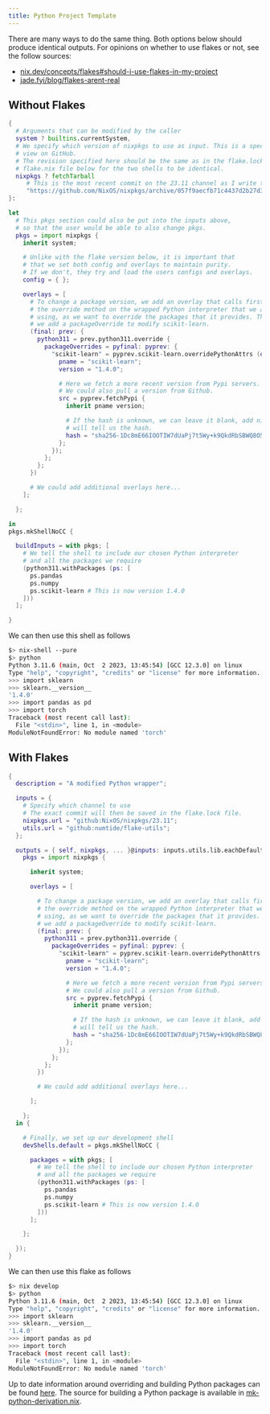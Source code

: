 ```yaml
---
title: Python Project Template
---
```


There are many ways to do the same thing. Both options below should produce
identical outputs. For opinions on whether to use flakes or not, see the follow
sources:

* [nix.dev/concepts/flakes#should-i-use-flakes-in-my-project](https://nix.dev/concepts/flakes#should-i-use-flakes-in-my-project)
* [jade.fyi/blog/flakes-arent-real](https://jade.fyi/blog/flakes-arent-real/)

## Without Flakes

```nix
{
  # Arguments that can be modified by the caller
  system ? builtins.currentSystem,
  # We specify which version of nixpkgs to use as input. This is a specific commit that we can
  # view on GitHub.
  # The revision specified here should be the same as in the flake.lock file generated by the
  # flake.nix file below for the two shells to be identical.
  nixpkgs ? fetchTarball
     # This is the most recent commit on the 23.11 channel as I write this.
     "https://github.com/NixOS/nixpkgs/archive/057f9aecfb71c4437d2b27d3323df7f93c010b7e.tar.gz"
}:

let
  # This pkgs section could also be put into the inputs above,
  # so that the user would be able to also change pkgs.
  pkgs = import nixpkgs {
    inherit system;

    # Unlike with the flake version below, it is important that
    # that we set both config and overlays to maintain purity.
    # If we don't, they try and load the users configs and overlays.
    config = { };

    overlays = [
      # To change a package version, we add an overlay that calls first
      # the override method on the wrapped Python interpreter that we are
      # using, as we want to override the packages that it provides. Then,
      # we add a packageOverride to modify scikit-learn.
      (final: prev: {
        python311 = prev.python311.override {
          packageOverrides = pyfinal: pyprev: {
            "scikit-learn" = pyprev.scikit-learn.overridePythonAttrs (old: rec {
              pname = "scikit-learn";
              version = "1.4.0";

              # Here we fetch a more recent version from Pypi servers.
              # We could also pull a version from Github.
              src = pyprev.fetchPypi {
                inherit pname version;

                # If the hash is unknown, we can leave it blank, add nix
                # will tell us the hash.
                hash = "sha256-1Dc8mE66IOOTIW7dUaPj7t5Wy+k9QkdRbSBWQ8O5MSE=";
              };
            });
          };
        };
      })

      # We could add additional overlays here...
    ];

  };

in
pkgs.mkShellNoCC {

  buildInputs = with pkgs; [
    # We tell the shell to include our chosen Python interpreter
    # and all the packages we require
    (python311.withPackages (ps: [
      ps.pandas
      ps.numpy
      ps.scikit-learn # This is now version 1.4.0
    ]))
  ];

}
```

We can then use this shell as follows

```bash
$> nix-shell --pure
$> python
Python 3.11.6 (main, Oct  2 2023, 13:45:54) [GCC 12.3.0] on linux
Type "help", "copyright", "credits" or "license" for more information.
>>> import sklearn
>>> sklearn.__version__
'1.4.0'
>>> import pandas as pd
>>> import torch
Traceback (most recent call last):
  File "<stdin>", line 1, in <module>
ModuleNotFoundError: No module named 'torch'
```

## With Flakes

```nix
{
  description = "A modified Python wrapper";

  inputs = {
    # Specify which channel to use
    # The exact commit will then be saved in the flake.lock file.
    nixpkgs.url = "github:NixOS/nixpkgs/23.11";
    utils.url = "github:numtide/flake-utils";
  };

  outputs = { self, nixpkgs, ... }@inputs: inputs.utils.lib.eachDefaultSystem (system: let
    pkgs = import nixpkgs {

      inherit system;

      overlays = [

        # To change a package version, we add an overlay that calls first
        # the override method on the wrapped Python interpreter that we are
        # using, as we want to override the packages that it provides. Then,
        # we add a packageOverride to modify scikit-learn.
        (final: prev: {
          python311 = prev.python311.override {
            packageOverrides = pyfinal: pyprev: {
              "scikit-learn" = pyprev.scikit-learn.overridePythonAttrs (old: rec {
                pname = "scikit-learn";
                version = "1.4.0";

                # Here we fetch a more recent version from Pypi servers.
                # We could also pull a version from Github.
                src = pyprev.fetchPypi {
                  inherit pname version;

                  # If the hash is unknown, we can leave it blank, add nix
                  # will tell us the hash.
                  hash = "sha256-1Dc8mE66IOOTIW7dUaPj7t5Wy+k9QkdRbSBWQ8O5MSE=";
                };
              });
            };
          };
        })

        # We could add additional overlays here...

      ];

    };
  in {

    # Finally, we set up our development shell
    devShells.default = pkgs.mkShellNoCC {

      packages = with pkgs; [
        # We tell the shell to include our chosen Python interpreter
        # and all the packages we require
        (python311.withPackages (ps: [
          ps.pandas
          ps.numpy
          ps.scikit-learn # This is now version 1.4.0
        ]))
      ];

    };

  });
}
```

We can then use this flake as follows

```bash
$> nix develop
$> python
Python 3.11.6 (main, Oct  2 2023, 13:45:54) [GCC 12.3.0] on linux
Type "help", "copyright", "credits" or "license" for more information.
>>> import sklearn
>>> sklearn.__version__
'1.4.0'
>>> import pandas as pd
>>> import torch
Traceback (most recent call last):
  File "<stdin>", line 1, in <module>
ModuleNotFoundError: No module named 'torch'
```

Up to date information around overriding and building Python packages can be
found
[here](https://github.com/NixOS/nixpkgs/blob/master/doc/languages-frameworks/python.section.md).
The source for building a Python package is available in
[mk-python-derivation.nix](https://github.com/NixOS/nixpkgs/blob/master/pkgs/development/interpreters/python/mk-python-derivation.nix).
